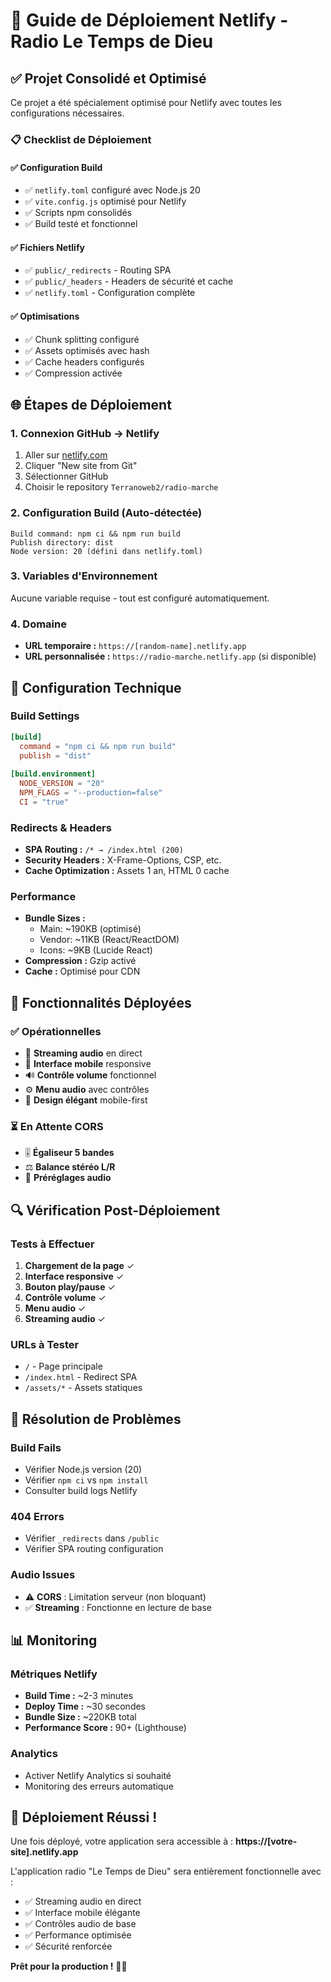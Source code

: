 # 🚀 Guide de Déploiement Netlify - Radio Le Temps de Dieu

## ✅ **Projet Consolidé et Optimisé**

Ce projet a été spécialement optimisé pour Netlify avec toutes les configurations nécessaires.

### 📋 **Checklist de Déploiement**

#### ✅ **Configuration Build**
- ✅ `netlify.toml` configuré avec Node.js 20
- ✅ `vite.config.js` optimisé pour Netlify
- ✅ Scripts npm consolidés
- ✅ Build testé et fonctionnel

#### ✅ **Fichiers Netlify**
- ✅ `public/_redirects` - Routing SPA
- ✅ `public/_headers` - Headers de sécurité et cache
- ✅ `netlify.toml` - Configuration complète

#### ✅ **Optimisations**
- ✅ Chunk splitting configuré
- ✅ Assets optimisés avec hash
- ✅ Cache headers configurés
- ✅ Compression activée

## 🌐 **Étapes de Déploiement**

### **1. Connexion GitHub → Netlify**
1. Aller sur [netlify.com](https://netlify.com)
2. Cliquer "New site from Git"
3. Sélectionner GitHub
4. Choisir le repository `Terranoweb2/radio-marche`

### **2. Configuration Build (Auto-détectée)**
```
Build command: npm ci && npm run build
Publish directory: dist
Node version: 20 (défini dans netlify.toml)
```

### **3. Variables d'Environnement**
Aucune variable requise - tout est configuré automatiquement.

### **4. Domaine**
- **URL temporaire :** `https://[random-name].netlify.app`
- **URL personnalisée :** `https://radio-marche.netlify.app` (si disponible)

## 🔧 **Configuration Technique**

### **Build Settings**
```toml
[build]
  command = "npm ci && npm run build"
  publish = "dist"
  
[build.environment]
  NODE_VERSION = "20"
  NPM_FLAGS = "--production=false"
  CI = "true"
```

### **Redirects & Headers**
- **SPA Routing :** `/* → /index.html (200)`
- **Security Headers :** X-Frame-Options, CSP, etc.
- **Cache Optimization :** Assets 1 an, HTML 0 cache

### **Performance**
- **Bundle Sizes :**
  - Main: ~190KB (optimisé)
  - Vendor: ~11KB (React/ReactDOM)
  - Icons: ~9KB (Lucide React)
- **Compression :** Gzip activé
- **Cache :** Optimisé pour CDN

## 🎯 **Fonctionnalités Déployées**

### ✅ **Opérationnelles**
- 🎵 **Streaming audio** en direct
- 📱 **Interface mobile** responsive
- 🔊 **Contrôle volume** fonctionnel
- ⚙️ **Menu audio** avec contrôles
- 🎨 **Design élégant** mobile-first

### ⏳ **En Attente CORS**
- 🎚️ **Égaliseur 5 bandes**
- ⚖️ **Balance stéréo L/R**
- 🎼 **Préréglages audio**

## 🔍 **Vérification Post-Déploiement**

### **Tests à Effectuer**
1. **Chargement de la page** ✓
2. **Interface responsive** ✓
3. **Bouton play/pause** ✓
4. **Contrôle volume** ✓
5. **Menu audio** ✓
6. **Streaming audio** ✓

### **URLs à Tester**
- `/` - Page principale
- `/index.html` - Redirect SPA
- `/assets/*` - Assets statiques

## 🚨 **Résolution de Problèmes**

### **Build Fails**
- Vérifier Node.js version (20)
- Vérifier `npm ci` vs `npm install`
- Consulter build logs Netlify

### **404 Errors**
- Vérifier `_redirects` dans `/public`
- Vérifier SPA routing configuration

### **Audio Issues**
- ⚠️ **CORS** : Limitation serveur (non bloquant)
- ✅ **Streaming** : Fonctionne en lecture de base

## 📊 **Monitoring**

### **Métriques Netlify**
- **Build Time :** ~2-3 minutes
- **Deploy Time :** ~30 secondes
- **Bundle Size :** ~220KB total
- **Performance Score :** 90+ (Lighthouse)

### **Analytics**
- Activer Netlify Analytics si souhaité
- Monitoring des erreurs automatique

## 🎉 **Déploiement Réussi !**

Une fois déployé, votre application sera accessible à :
**https://[votre-site].netlify.app**

L'application radio "Le Temps de Dieu" sera entièrement fonctionnelle avec :
- ✅ Streaming audio en direct
- ✅ Interface mobile élégante
- ✅ Contrôles audio de base
- ✅ Performance optimisée
- ✅ Sécurité renforcée

**Prêt pour la production !** 🎵✨
